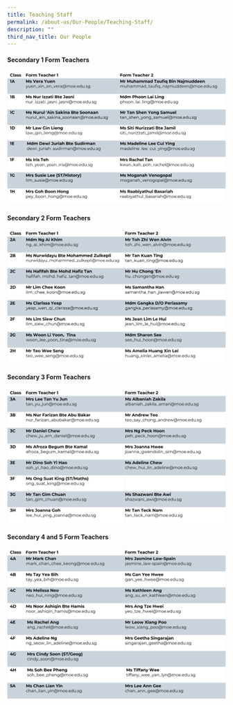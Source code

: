```yaml
---
title: Teaching Staff
permalink: /about-us/Our-People/Teaching-Staff/
description: ""
third_nav_title: Our People
---
```

#### **Secondary 1 Form Teachers**
![](/images/About%20us/Our%20People/Teaching%20Staff/S1FTs.jpg)

#### **Secondary 2 Form Teachers**
![](/images/About%20us/Our%20People/Teaching%20Staff/S2FTs.jpg)

#### **Secondary 3 Form Teachers**
![](/images/About%20us/Our%20People/Teaching%20Staff/S3FTs.jpg)

#### **Secondary 4 and 5 Form Teachers**
![](/images/About%20us/Our%20People/Teaching%20Staff/S4FTs.jpg)

#### **[](/files/Secondary%201%20Form%20Teachers.pdf)**